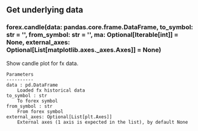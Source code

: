 ## Get underlying data 
### forex.candle(data: pandas.core.frame.DataFrame, to_symbol: str = '', from_symbol: str = '', ma: Optional[Iterable[int]] = None, external_axes: Optional[List[matplotlib.axes._axes.Axes]] = None)

Show candle plot for fx data.

    Parameters
    ----------
    data : pd.DataFrame
        Loaded fx historical data
    to_symbol : str
        To forex symbol
    from_symbol : str
        From forex symbol
    external_axes: Optional[List[plt.Axes]]
        External axes (1 axis is expected in the list), by default None
